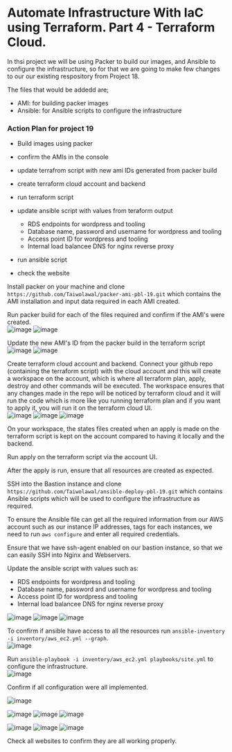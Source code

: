 # Automate Infrastructure With IaC using Terraform. Part 4 - Terraform Cloud.

In thsi project we will be  using Packer to build our images, and Ansible to configure the infrastructure, so for that we are going to make few changes to our our existing respository from Project 18.

The files that would be addedd are;

* AMI: for building packer images
* Ansible: for Ansible scripts to configure the infrastructure

### Action Plan for project 19

- Build images using packer
- confirm the AMIs in the console
- update terrafrom script with new ami IDs generated from packer build
- create terraform cloud account and backend
- run terraform script
- update ansible script with values from teraform output
     - RDS endpoints for wordpress and tooling
     - Database name, password and username for wordpress and tooling
     - Access point ID for wordpress and tooling
     - Internal load balancee DNS for nginx reverse proxy

- run ansible script
- check the website

Install packer on your machine and clone `https://github.com/Taiwolawal/packer-ami-pbl-19.git` which contains the AMI installation and input data required in each AMI created.

Run packer build for each of the files required and confirm if the AMI's were created.  
![image](https://user-images.githubusercontent.com/50557587/155509676-82e4aad6-6b19-47d9-bb71-1f227f08a5ab.png)
![image](https://user-images.githubusercontent.com/50557587/155512423-f372c7bf-2053-4812-918f-70e6d72174b7.png)

Update the new AMI's ID from the packer build  in the terraform script  
![image](https://user-images.githubusercontent.com/50557587/155521464-066a9d0d-9eda-467e-bf70-a1e99250b1c8.png) 
![image](https://user-images.githubusercontent.com/50557587/155999037-ec8d8e18-40e6-4556-805f-38340cc7e9d7.png)

Create  terraform cloud account and backend. Connect your github repo (containing the terraform script) with the cloud account and this will create a workspace on the account, which is where all terraform plan, apply, destroy and other commands will be executed. The workspace ensures that any changes made in the repo will be noticed by terraform cloud and it will run the code which is more like you running terraform plan and if you want to apply it, you will run it on the terraform cloud UI.     
![image](https://user-images.githubusercontent.com/50557587/155510755-80ab1621-68d9-423e-9850-ff0f89cc991c.png)
![image](https://user-images.githubusercontent.com/50557587/155512221-456c3a43-b98f-4ce4-aff1-119b91f9c2e9.png)
![image](https://user-images.githubusercontent.com/50557587/155710300-2272fd7f-85cd-4627-9f4c-4ab33c8a5ee7.png)

On your  workspace, the states files created when an apply is made on the terraform script is kept on the account compared to having it locally and the backend.

Run apply on the terraform script via the account UI.

After the apply is run, ensure that all resources are created as expected.

SSH into the Bastion instance and clone` https://github.com/Taiwolawal/ansible-deploy-pbl-19.git` which contains Ansible scripts which will be used to configure the infrastructure as required.

To ensure the Ansible file can get all the required information from our AWS account such as our instance IP addresses, tags for each instances, we need to run `aws configure` and enter all required credentials.

Ensure that we have ssh-agent enabled on our bastion instance, so that we can easily SSH into Nginx and Webservers.

Update the ansible script with values such as:
- RDS endpoints for wordpress and tooling
- Database name, password and username for wordpress and tooling
- Access point ID for wordpress and tooling
- Internal load balancee DNS for nginx reverse proxy 

![image](https://user-images.githubusercontent.com/50557587/155975629-75d006c5-5bd6-4a21-85bb-2864653024aa.png)
![image](https://user-images.githubusercontent.com/50557587/155976474-9f3bb595-ebb2-4252-a06d-d1aaff601558.png)
![image](https://user-images.githubusercontent.com/50557587/155978317-22e58321-7a78-454e-94ea-e10ff2569af5.png)

To confirm if ansible have access to all the resources run `ansible-inventory -i inventory/aws_ec2.yml --graph`.     
![image](https://user-images.githubusercontent.com/50557587/155758102-b092d397-a3d6-4086-9bcb-b5b336dcae69.png)  

Run `ansible-playbook -i inventory/aws_ec2.yml playbooks/site.yml` to configure the infrastructure.     
![image](https://user-images.githubusercontent.com/50557587/156018678-44ebcd83-9b09-4884-be11-b40d900f1249.png)


Confirm if all configuration were all implemented.



![image](https://user-images.githubusercontent.com/50557587/155731918-6a4fef75-e81a-42dd-a1c0-1a027de2b117.png)

![image](https://user-images.githubusercontent.com/50557587/155748349-43063718-684c-4ffd-9a66-a8e67e6004ec.png)
![image](https://user-images.githubusercontent.com/50557587/155748432-726a1bc5-e187-4c03-84db-6d1806b7628b.png)
![image](https://user-images.githubusercontent.com/50557587/155748507-e0725b04-9d8c-4683-af2d-d87b1e4bdc5f.png)

![image](https://user-images.githubusercontent.com/50557587/155992291-486fa7d9-fd9e-4471-bbb0-166c2438c75e.png)
![image](https://user-images.githubusercontent.com/50557587/155992344-374150b8-5907-482d-b1af-333f918e4cf4.png)
![image](https://user-images.githubusercontent.com/50557587/155992482-5ba5c51a-232f-42ba-8b16-b685032d8c16.png)

Check all websites to confirm they are all working properly.
